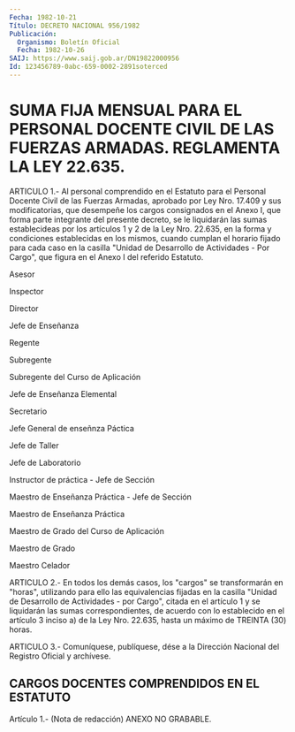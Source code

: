 ```yaml
---
Fecha: 1982-10-21
Título: DECRETO NACIONAL 956/1982
Publicación:
  Organismo: Boletín Oficial
  Fecha: 1982-10-26
SAIJ: https://www.saij.gob.ar/DN19822000956
Id: 123456789-0abc-659-0002-2891soterced
---
```

# SUMA FIJA MENSUAL PARA EL PERSONAL DOCENTE CIVIL DE LAS FUERZAS ARMADAS. REGLAMENTA LA LEY 22.635.

<a id="1"></a>
ARTICULO  1.-  Al  personal comprendido en el Estatuto para el Personal Docente Civil de  las  Fuerzas  Armadas,  aprobado por Ley Nro.  17.409  y  sus  modificatorias,  que  desempeñe  los   cargos consignados  en el Anexo I, que forma parte integrante del presente decreto,  se  le    liquidarán  las  sumas  establecideas  por  los artículos 1 y 2 de la  Ley  Nro.  22.635, en la forma y condiciones establecidas en los mismos, cuando  cumplan  el horario fijado para cada caso en la casilla "Unidad de Desarrollo  de Actividades - Por Cargo",  que  figura  en  el  Anexo  I del referido Estatuto.

Asesor

Inspector

Director

Jefe de Enseñanza

Regente

Subregente

Subregente del Curso de Aplicación

Jefe de Enseñanza Elemental

Secretario

Jefe General de enseñnza Páctica

Jefe de Taller

Jefe de Laboratorio

Instructor de práctica - Jefe de Sección

Maestro de Enseñanza Práctica - Jefe de Sección

Maestro de Enseñanza Práctica

Maestro de Grado del Curso de Aplicación

Maestro de Grado

Maestro Celador

<a id="2"></a>
ARTICULO  2.-  En  todos  los  demás  casos,  los  "cargos" se transformarán  en  "horas",  utilizando para ello las equivalencias fijadas en la casilla "Unidad  de  Desarrollo  de Actividades - por Cargo",  citada  en  el  artículo  1  y  se  liquidarán  las  sumas correspondientes, de acuerdo con lo establecido  en  el  artículo 3 inciso  a)  de la Ley Nro. 22.635, hasta un máximo de TREINTA  (30) horas.

<a id="3"></a>
ARTICULO 3.- Comuníquese, publíquese, dése a la Dirección Nacional del Registro Oficial y archívese.

## CARGOS DOCENTES COMPRENDIDOS EN EL ESTATUTO

<a id="1"></a>
Artículo 1.- (Nota de redacción) ANEXO NO GRABABLE.